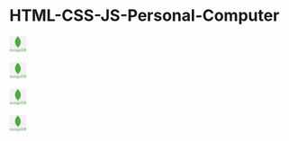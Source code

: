 # HTML-CSS-JS-Personal-Computer

![MONGODB](https://github.com/ErBrontese/Image/blob/main/Pronte/mongo(1).png?raw=true)


![MONGODB](https://github.com/ErBrontese/Image/blob/main/Pronte/mongo(1).png?raw=true)




![MONGODB](https://github.com/ErBrontese/Image/blob/main/Pronte/mongo(1).png?raw=true)



![MONGODB](https://github.com/ErBrontese/Image/blob/main/Pronte/mongo(1).png?raw=true)
